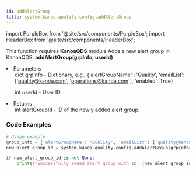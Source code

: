 ```yaml
---
id: addAlertGroup
title: system.kanoa.quality.config.addAlertGroup
---
```


import PurpleBox from '@site/src/components/PurpleBox';
import HeaderBox from '@site/src/components/HeaderBox';

<PurpleBox>This function requires <b>KanoaQDS</b> module</PurpleBox>
<HeaderBox header="Description">Adds a new alert group in KanoaQDS.</HeaderBox>
<HeaderBox header="Syntax">
    <b>addAlertGroup(grpInfo, userId)</b>
    <li> Parameters <br />
        <ul>dict grpInfo - Dictionary, e.g., &#123;'alertGroupName' : 'Quality', 'emailList': ['quality@kanoa.com', 'operations@kanoa.com'], 'enabled': True}</ul>
        <ul>int userId - User ID</ul>
    </li>
    <li> Returns <br />
        <ul>int alertGroupId - ID of the newly added alert group.</ul>
    </li>
</HeaderBox>

### Code Examples
```python
# Usage example
group_info = {'alertGroupName': 'Quality', 'emailList': ['quality@kanoa.com', 'operations@kanoa.com'], 'enabled': True}
new_alert_group_id = system.kanoa.quality.config.addAlertGroup(grpInfo=group_info, userId=123)

if new_alert_group_id is not None:
    print(f"Successfully added alert group with ID: {new_alert_group_id}")

